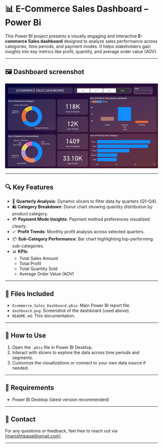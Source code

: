# 📊 E-Commerce Sales Dashboard – Power Bi

This Power BI project presents a visually engaging and interactive **E-commerce Sales dashboard** designed to analyze sales performance across categories, time periods, and payment modes. It helps stakeholders gain insights into key metrics like profit, quantity, and average order value (AOV).

---

## 🖼️ Dashboard screenshot

![E-commerce Sales Dashboard](./ss.png)

---

## 🔍 Key Features

- 📅 **Quarterly Analysis**: Dynamic slicers to filter data by quarters (Q1–Q4).
- 🛍️ **Category Breakdown**: Donut chart showing quantity distribution by product category.
- 💳 **Payment Mode Insights**: Payment method preferences visualized clearly.
- 📈 **Profit Trends**: Monthly profit analysis across selected quarters.
- 📦 **Sub-Category Performance**: Bar chart highlighting top-performing sub-categories.
- 📊 **KPIs**:
  - Total Sales Amount
  - Total Profit
  - Total Quantity Sold
  - Average Order Value (AOV)

---

## 📁 Files Included

- `Ecommerce_Sales_Dashboard.pbix`: Main Power BI report file.
- `dashboard.png`: Screenshot of the dashboard (used above).
- `README.md`: This documentation.

---

## 🚀 How to Use

1. Open the `.pbix` file in Power BI Desktop.
2. Interact with slicers to explore the data across time periods and segments.
3. Customize the visualizations or connect to your own data source if needed.

---

## 📌 Requirements

- Power BI Desktop (latest version recommended)

---

## 📧 Contact

For any questions or feedback, feel free to reach out via [manishhkapal@gmail.com].

---

